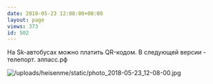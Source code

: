 ```yaml
---
date: 2018-05-23 12:08:00+00:00
layout: page
views: 373
id: 502
---
```


На Sk-автобусах можно платить QR-кодом. В следующей версии - телепорт. элпасс.рф



![/uploads/heisenme/static/photo_2018-05-23_12-08-00.jpg](/uploads/heisenme/static/photo_2018-05-23_12-08-00.jpg)
